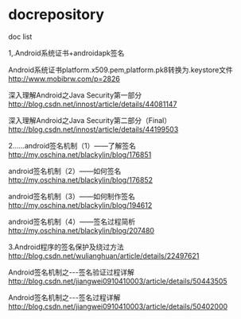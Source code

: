 # docrepository
doc list

1,.Android系统证书+androidapk签名

Android系统证书platform.x509.pem,platform.pk8转换为.keystore文件
http://www.mobibrw.com/p=2826

深入理解Android之Java Security第一部分
http://blog.csdn.net/innost/article/details/44081147

深入理解Android之Java Security第二部分（Final）
http://blog.csdn.net/innost/article/details/44199503

2......android签名机制（1）——了解签名
http://my.oschina.net/blackylin/blog/176851

android签名机制（2）——如何签名
http://my.oschina.net/blackylin/blog/176852

android签名机制（3）——如何制作签名
http://my.oschina.net/blackylin/blog/194612

android签名机制（4）——签名过程简析
http://my.oschina.net/blackylin/blog/207480

3.Android程序的签名保护及绕过方法
  http://blog.csdn.net/wulianghuan/article/details/22497621
  
  Android签名机制之---签名验证过程详解
  http://blog.csdn.net/jiangwei0910410003/article/details/50443505
  
  Android签名机制之---签名过程详解
  http://blog.csdn.net/jiangwei0910410003/article/details/50402000
  
